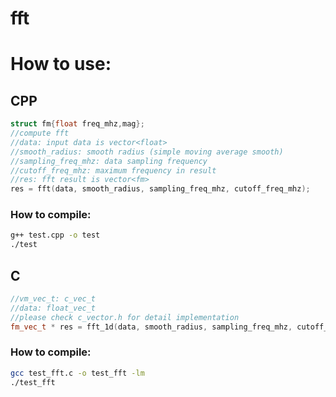 # fft

# How to use:

## CPP
  ```cpp
  struct fm{float freq_mhz,mag};
  //compute fft
  //data: input data is vector<float>
  //smooth_radius: smooth radius (simple moving average smooth)
  //sampling_freq_mhz: data sampling frequency
  //cutoff_freq_mhz: maximum frequency in result
  //res: fft result is vector<fm>
  res = fft(data, smooth_radius, sampling_freq_mhz, cutoff_freq_mhz);
  ```

### How to compile:

   ```bash  
  g++ test.cpp -o test
  ./test
   ```


## C
  ```cpp
  //vm_vec_t: c_vec_t
  //data: float_vec_t
  //please check c_vector.h for detail implementation
  fm_vec_t * res = fft_1d(data, smooth_radius, sampling_freq_mhz, cutoff_freq_mhz);
  ```

### How to compile:

   ```bash  
  gcc test_fft.c -o test_fft -lm
  ./test_fft
   ```

